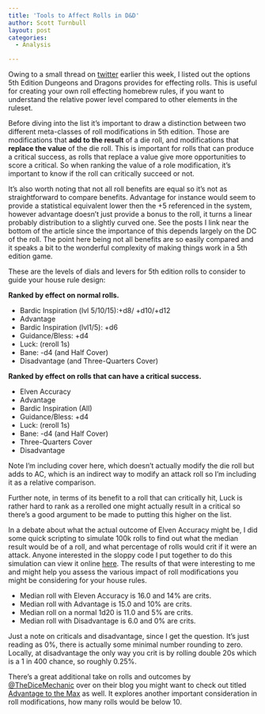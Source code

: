 ```yaml
---
title: 'Tools to Affect Rolls in D&D'
author: Scott Turnbull
layout: post
categories:
  - Analysis

---
```

Owing to a small thread on <a rel="noreferrer noopener" href="https://twitter.com/optionalrule/status/1345183662703337472" target="_blank">twitter</a> earlier this week, I listed out the options 5th Edition Dungeons and Dragons provides for effecting rolls. This is useful for creating your own roll effecting homebrew rules, if you want to understand the relative power level compared to other elements in the ruleset.

Before diving into the list it&#8217;s important to draw a distinction between two different meta-classes of roll modifications in 5th edition. Those are modifications that **add to the result** of a die roll, and modifications that **replace the value** of the die roll. This is important for rolls that can produce a critical success, as rolls that replace a value give more opportunities to score a critical. So when ranking the value of a role modification, it&#8217;s important to know if the roll can critically succeed or not.

It&#8217;s also worth noting that not all roll benefits are equal so it&#8217;s not as straightforward to compare benefits. Advantage for instance would seem to provide a statistical equivalent lower then the +5 referenced in the system, however advantage doesn&#8217;t just provide a bonus to the roll, it turns a linear probably distribution to a slightly curved one. See the posts I link near the bottom of the article since the importance of this depends largely on the DC of the roll. The point here being not all benefits are so easily compared and it speaks a bit to the wonderful complexity of making things work in a 5th edition game.

These are the levels of dials and levers for 5th edition rolls to consider to guide your house rule design: 

**Ranked by effect on normal rolls.**

  * Bardic Inspiration (lvl 5/10/15):+d8/ +d10/+d12
  * Advantage
  * Bardic Inspiration (lvl1/5): +d6 
  * Guidance/Bless: +d4
  * Luck: (reroll 1s)
  * Bane: -d4 (and Half Cover)
  * Disadvantage (and Three-Quarters Cover)

**Ranked by effect on rolls that can have a critical success.**

<ul>
  <li>
    Elven Accuracy
  </li>
  <li>
    Advantage
  </li>
  <li>
    Bardic Inspiration (All)
  </li>
  <li>
    Guidance/Bless: +d4
  </li>
  <li>
    Luck: (reroll 1s)
  </li>
  <li>
    Bane: -d4 (and Half Cover)
  </li>
  <li>
    Three-Quarters Cover
  </li>
  <li>
    Disadvantage
  </li>
</ul>

Note I&#8217;m including cover here, which doesn&#8217;t actually modify the die roll but adds to AC, which is an indirect way to modify an attack roll so I&#8217;m including it as a relative comparison.

Further note, in terms of its benefit to a roll that can critically hit, Luck is rather hard to rank as a rerolled one might actually result in a critical so there&#8217;s a good argument to be made to putting this higher on the list.

In a debate about what the actual outcome of Elven Accuracy might be, I did some quick scripting to simulate 100k rolls to find out what the median result would be of a roll, and what percentage of rolls would crit if it were an attack. Anyone interested in the sloppy code I put together to do this simulation can view it online <a rel="noreferrer noopener" href="https://onlinegdb.com/BJi8LL06D" target="_blank">here</a>. The results of that were interesting to me and might help you assess the various impact of roll modifications you might be considering for your house rules.

  * Median roll with Eleven Accuracy is 16.0 and 14% are crits.
  * Median roll with Advantage is 15.0 and 10% are crits.
  * Median roll on a normal 1d20 is 11.0 and 5% are crits.
  * Median roll with Disadvantage is 6.0 and 0% are crits.

Just a note on criticals and disadvantage, since I get the question. It&#8217;s just reading as 0%, there is actually some minimal number rounding to zero. Locally, at disadvantage the only way you crit is by rolling double 20s which is a 1 in 400 chance, so roughly 0.25%.

There&#8217;s a great additional take on rolls and outcomes by <a rel="noreferrer noopener" href="https://twitter.com/thedicemechanic" target="_blank">@TheDiceMechanic</a> over on their blog you might want to check out titled <a rel="noreferrer noopener" href="https://dicemechanic.wordpress.com/2014/09/23/advantage-to-the-max/" target="_blank">Advantage to the Max</a> as well. It explores another important consideration in roll modifications, how many rolls would be below 10.